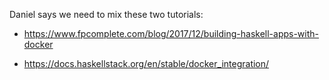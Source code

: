 Daniel says we need to mix these two tutorials:

- https://www.fpcomplete.com/blog/2017/12/building-haskell-apps-with-docker

- https://docs.haskellstack.org/en/stable/docker_integration/

  